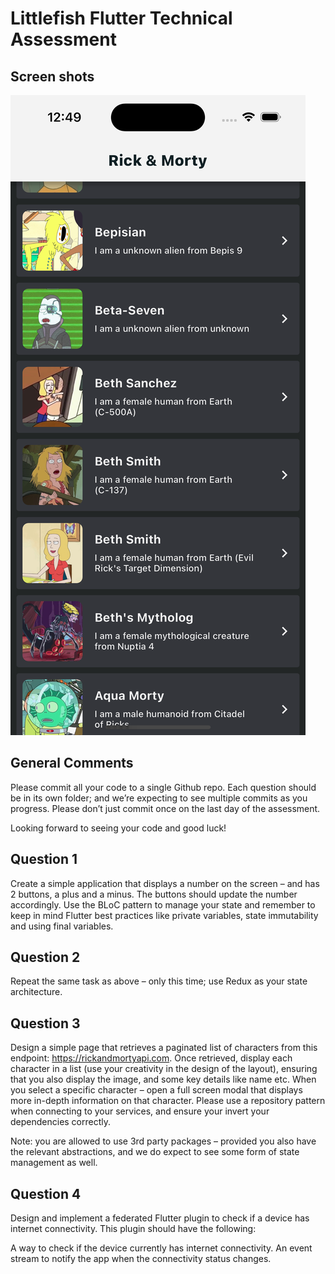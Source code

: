 # Littlefish Flutter Technical Assessment

## Screen shots

![Image](RM1.png)

## General Comments

Please commit all your code to a single Github repo. Each question should be in its own folder; and we’re expecting to see multiple commits as you progress. Please don’t just commit once on the last day of the assessment. 

Looking forward to seeing your code and good luck!

## Question 1

Create a simple application that displays a number on the screen – and has 2 buttons, a plus and a minus. The buttons should update the number accordingly. Use the BLoC pattern to manage your state and remember to keep in mind Flutter best practices like private variables, state immutability and using final variables.

## Question 2

Repeat the same task as above – only this time; use Redux as your state architecture.

## Question 3

Design a simple page that retrieves a paginated list of characters from this endpoint: https://rickandmortyapi.com. Once retrieved, display each character in a list (use your creativity in the design of the layout), ensuring that you also display the image, and some key details like name etc. When you select a specific character – open a full screen modal that displays more in-depth information on that character. Please use a repository pattern when connecting to your services, and ensure your invert your dependencies correctly.

Note: you are allowed to use 3rd party packages – provided you also have the relevant abstractions, and we do expect to see some form of state management as well.

## Question 4

Design and implement a federated Flutter plugin to check if a device has internet connectivity. This plugin should have the following:

A way to check if the device currently has internet connectivity.
An event stream to notify the app when the connectivity status changes.
